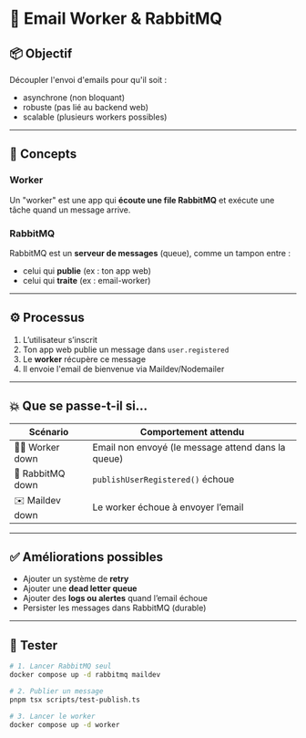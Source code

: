 # 📩 Email Worker & RabbitMQ

## 📦 Objectif

Découpler l'envoi d'emails pour qu'il soit :

- asynchrone (non bloquant)
- robuste (pas lié au backend web)
- scalable (plusieurs workers possibles)

---

## 🧠 Concepts

### Worker

Un "worker" est une app qui **écoute une file RabbitMQ** et exécute une tâche quand un message arrive.

### RabbitMQ

RabbitMQ est un **serveur de messages** (queue), comme un tampon entre :

- celui qui **publie** (ex : ton app web)
- celui qui **traite** (ex : email-worker)

---

## ⚙️ Processus

1. L’utilisateur s’inscrit
2. Ton app web publie un message dans `user.registered`
3. Le **worker** récupère ce message
4. Il envoie l'email de bienvenue via Maildev/Nodemailer

---

## 💥 Que se passe-t-il si...

| Scénario                       | Comportement attendu                          |
|-------------------------------|-----------------------------------------------|
| 🧑‍💻 Worker down               | Email non envoyé (le message attend dans la queue) |
| 🐇 RabbitMQ down              | `publishUserRegistered()` échoue             |
| ✉️ Maildev down               | Le worker échoue à envoyer l’email           |

---

## ✅ Améliorations possibles

- Ajouter un système de **retry**
- Ajouter une **dead letter queue**
- Ajouter des **logs ou alertes** quand l’email échoue
- Persister les messages dans RabbitMQ (durable)

---

## 🚀 Tester

```bash
# 1. Lancer RabbitMQ seul
docker compose up -d rabbitmq maildev

# 2. Publier un message
pnpm tsx scripts/test-publish.ts

# 3. Lancer le worker
docker compose up -d worker
